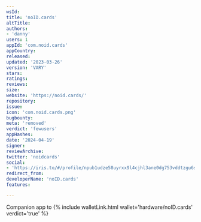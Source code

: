 ```yaml
---
wsId: 
title: 'noID.cards'
altTitle: 
authors:
- 'danny'
users: 1
appId: 'com.noid.cards'
appCountry: 
released: 
updated: '2023-03-26'
version: 'VARY'
stars: 
ratings: 
reviews: 
size: 
website: 'https://noid.cards/'
repository: 
issue: 
icon: 'com.noid.cards.png'
bugbounty: 
meta: 'removed'
verdict: 'fewusers'
appHashes: 
date: '2024-04-19'
signer: 
reviewArchive: 
twitter: 'noidcards'
social:
- 'https://iris.to/#/profile/npub1udze58uyrxx9l4cjhl3ane0dg753vddtzgu6sd742wkyzc4hjqesc4secl'
redirect_from: 
developerName: 'noID.cards'
features: 

---
```


Companion app to {% include walletLink.html wallet='hardware/noID.cards' verdict='true' %}